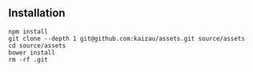 ## Installation

```
npm install
git clone --depth 1 git@github.com:kaizau/assets.git source/assets
cd source/assets
bower install
rm -rf .git
```
